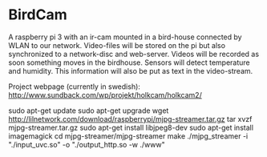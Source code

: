# BirdCam
A raspberry pi 3 with an ir-cam mounted in a bird-house connected by WLAN to our network.
Video-files will be stored on the pi but also synchronized to a network-disc and web-server.
Videos will be recorded as soon something moves in the birdhouse.
Sensors will detect temperature and humidity. 
This information will also be put as text in the video-stream.

Project webpage (currently in swedish):
http://www.sundback.com/wp/projekt/holkcam/holkcam2/


sudo apt-get update
sudo apt-get upgrade
wget http://lilnetwork.com/download/raspberrypi/mjpg-streamer.tar.gz
tar xvzf mjpg-streamer.tar.gz
sudo apt-get install libjpeg8-dev
sudo apt-get install imagemagick
cd mjpg-streamer/mjpg-streamer
make
./mjpg_streamer -i "./input_uvc.so" -o "./output_http.so -w ./www"
